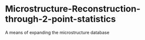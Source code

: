 # Microstructure-Reconstruction-through-2-point-statistics
A means of expanding the microstructure database
